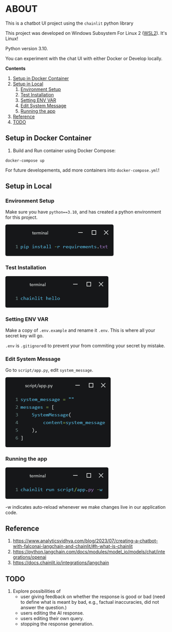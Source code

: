 # ABOUT

This is a chatbot UI project using the `chainlit` python library

This project was developed on Windows Subsystem For Linux 2 ([WSL2](https://learn.microsoft.com/en-us/windows/wsl/install)). It's Linux!

Python version 3.10.

You can experiment with the chat UI with either Docker or Develop locally.

**Contents**
1. [Setup in Docker Container](#setup-in-docker-container)
1. [Setup in Local](#setup-in-local)
    1. [Environment Setup](#environment-setup)
    1. [Test Installation](#test-installation)
    1. [Setting ENV VAR](#setting-env-var)
    1. [Edit System Message](#edit-system-message)
    1. [Running the app](#running-the-app)
1. [Reference](#reference)
1. [TODO](#todo)

## Setup in Docker Container

1. Build and Run container using Docker Compose:

```
docker-compose up
```
For future developements, add more containers into `docker-compose.yml`!

## Setup in Local

### Environment Setup

Make sure you have `python==3.10`, and has created a python environment for this project.

![pip install -r requirements.txt](img/requirements.jpeg)

### Test Installation

![chainlit hello](img/chainlit-hello.jpeg)

### Setting ENV VAR

Make a copy of `.env.example` and rename it `.env`. This is where all your secret key will go. 

`.env` is `.gitignore`d to prevent your from commiting your secret by mistake.

### Edit System Message

Go to `script/app.py`, edit `system_message`.

![alt text](img/edit_system_message.jpeg)

### Running the app

![alt text](img/run_app.jpeg)

 -w indicates auto-reload whenever we make changes live in our application code.

## Reference

1. https://www.analyticsvidhya.com/blog/2023/07/creating-a-chatbot-with-falconai-langchain-and-chainlit/#h-what-is-chainlit
1. https://python.langchain.com/docs/modules/model_io/models/chat/integrations/openai
1. https://docs.chainlit.io/integrations/langchain

## TODO

1. Explore possibilities of 
    - user giving feedback on whether the response is good or bad (need to define what is meant by bad, e.g., factual inaccuracies, did not answer the question.)
    - users editing the AI response.
    - users editing their own query.
    - stopping the response generation.
